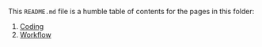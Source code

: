 This `README.md` file is a humble table of contents for the pages in this folder:

1. [Coding](https://github.com/brandonpope/learningR/blob/master/documentation/Coding.md)
2. [Workflow](https://github.com/brandonpope/learningR/blob/master/documentation/Workflow.md)
